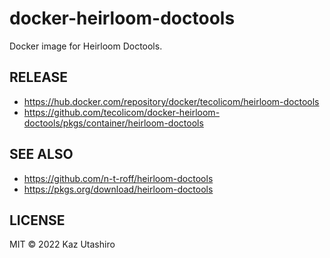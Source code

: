 # docker-heirloom-doctools

Docker image for Heirloom Doctools.

## RELEASE

- https://hub.docker.com/repository/docker/tecolicom/heirloom-doctools
- https://github.com/tecolicom/docker-heirloom-doctools/pkgs/container/heirloom-doctools

## SEE ALSO

- https://github.com/n-t-roff/heirloom-doctools
- https://pkgs.org/download/heirloom-doctools

## LICENSE

MIT ©︎ 2022 Kaz Utashiro
